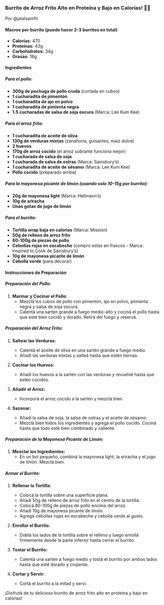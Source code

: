 ### **Burrito de Arroz Frito Alto en Proteína y Bajo en Calorías! 💪🔥**
Por @jalalsamfit

#### **Macros por burrito (puede hacer 2-3 burritos en total)**
- **Calorías:** 470
- **Proteínas:** 43g
- **Carbohidratos:** 34g
- **Grasas:** 18g

#### **Ingredientes**

##### **Para el pollo:**
- **300g de pechuga de pollo cruda** (cortada en cubos)
- **1 cucharadita de pimentón**
- **1 cucharadita de ajo en polvo**
- **1 cucharadita de pimienta negra**
- **1.5 cucharadas de salsa de soja oscura** (Marca: Lee Kum Kee)

##### **Para el arroz frito:**
- **1 cucharadita de aceite de oliva**
- **130g de verduras mixtas** (zanahoria, guisantes, maíz dulce)
- **2 huevos**
- **170g de arroz cocido** (el arroz sobrante funciona mejor)
- **1 cucharada de salsa de soja**
- **1 cucharada de salsa de ostras** (Marca: Sainsbury’s)
- **1 cucharadita de aceite de sésamo** (Marca: Lee Kum Kee)
- **Pollo cocido** (preparado arriba)

##### **Para la mayonesa picante de limón (usando solo 10-15g por burrito):**
- **20g de mayonesa light** (Marca: Hellmann’s)
- **10g de sriracha**
- **Unas gotas de jugo de limón**

##### **Para el burrito:**
- **Tortilla wrap baja en calorías** (Marca: Mission)
- **50g de relleno de arroz frito**
- **80-100g de piezas de pollo**
- **Cebollas rojas en escabeche** (compro estas en frascos - Marca: Inspired to Cook de Sainsbury’s)
- **10g de mayonesa picante de limón**
- **Cebolla verde** (para decorar)

#### **Instrucciones de Preparación**

##### **Preparación del Pollo:**
1. **Marinar y Cocinar el Pollo:**
   - Mezclá los cubos de pollo con pimentón, ajo en polvo, pimienta negra y salsa de soja oscura.
   - Calentá una sartén grande a fuego medio-alto y cociná el pollo hasta que esté bien cocido y dorado. Retirá del fuego y reservá.

##### **Preparación del Arroz Frito:**
1. **Saltear las Verduras:**
   - Calentá el aceite de oliva en una sartén grande a fuego medio.
   - Añadí las verduras mixtas y salteá hasta que estén tiernas.

2. **Cocinar los Huevos:**
   - Añadí los huevos a la sartén con las verduras y revuelvé hasta que estén cocidos.

3. **Añadir el Arroz:**
   - Incorporá el arroz cocido a la sartén y mezclá bien.

4. **Sazonar:**
   - Añadí la salsa de soja, la salsa de ostras y el aceite de sésamo.
   - Mezclá bien todos los ingredientes y agregá el pollo cocido. Cociná hasta que todo esté bien combinado y caliente.

##### **Preparación de la Mayonesa Picante de Limón:**
1. **Mezclar los Ingredientes:**
   - En un bol pequeño, combiná la mayonesa light, la sriracha y el jugo de limón. Mezclá bien.

##### **Armar el Burrito:**
1. **Rellenar la Tortilla:**
   - Colocá la tortilla sobre una superficie plana.
   - Añadí 50g de relleno de arroz frito en el centro de la tortilla.
   - Colocá 80-100g de piezas de pollo encima del arroz.
   - Añadí 10g de mayonesa picante de limón.
   - Agregá cebollas rojas en escabeche y cebolla verde al gusto.

2. **Enrollar el Burrito:**
   - Doblá los lados de la tortilla sobre el relleno y luego enrollá firmemente desde la parte inferior hasta cerrar el burrito.

3. **Tostar el Burrito:**
   - Calentá una sartén a fuego medio y tostá el burrito por ambos lados hasta que esté dorado y crujiente.

4. **Cortar y Servir:**
   - Cortá el burrito a la mitad y serví.

¡Disfrutá de tu delicioso burrito de arroz frito alto en proteína y bajo en calorías!